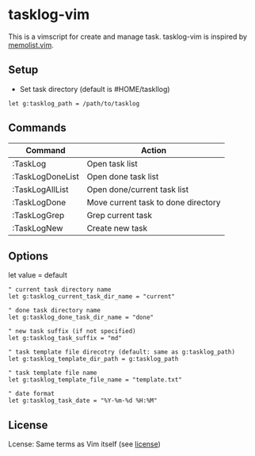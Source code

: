 # tasklog-vim

This is a vimscript for create and manage task. tasklog-vim is inspired by [memolist.vim](https://github.com/glidenote/memolist.vim).

## Setup
- Set task directory (default is #HOME/taskllog)
```
let g:tasklog_path = /path/to/tasklog
```

## Commands

| Command            | Action                              |
|--------------------|-------------------------------------|
| :TaskLog           | Open task list                      |
| :TaskLogDoneList   | Open done task list                 |
| :TaskLogAllList    | Open done/current task list         |
| :TaskLogDone       | Move current task to done directory |
| :TaskLogGrep       | Grep current task                   |
| :TaskLogNew        | Create new task                     |

## Options

let value = default

```
" current task directory name
let g:tasklog_current_task_dir_name = "current"

" done task directory name
let g:tasklog_done_task_dir_name = "done"

" new task suffix (if not specified)
let g:tasklog_task_suffix = "md"

" task template file direcotry (default: same as g:tasklog_path)
let g:tasklog_template_dir_path = g:tasklog_path

" task template file name
let g:tasklog_template_file_name = "template.txt"

" date format
let g:tasklog_task_date = "%Y-%m-%d %H:%M"

```

## License
Lcense: Same terms as Vim itself (see [license](http://vimdoc.sourceforge.net/htmldoc/uganda.html#license))

